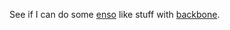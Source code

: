 See if I can do some [enso](http://enso-lang.org) like stuff with [backbone](http://documentcloud.github.com/backbone).